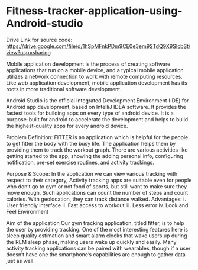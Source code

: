 # Fitness-tracker-application-using-Android-studio

Drive Link for source code: https://drive.google.com/file/d/1hSpMFnkPDm9CE0e3em9STdQ9X9SIcbSt/view?usp=sharing

Mobile application development is the process of creating software applications that run on a mobile device, and a typical mobile application utilizes a network connection to work with remote computing resources. Like web application development, mobile application development has its roots in more traditional software development.

Android Studio is the official Integrated Development Environment (IDE) for Android app development, based on IntelliJ IDEA software. It provides the fastest tools for building apps on every type of android device. It is a purpose-built for android to accelerate the development and helps to build the highest-quality apps for every android device.

Problem Definition: 
FITTER is an application which is helpful for the people to get fitter the body with the busy life. The application helps them by providing them to track the workout graph. There are various activities like getting started to the app, showing the adding personal info, configuring notification,
pre-set exercise routines, and activity trackings.

Purpose & Scope:
In the application we can view various tracking with respect to their category, Activity tracking apps are suitable even for people who don’t go to gym or not fond of sports, but still want to make sure they move enough. Such applications can count the number of steps and count calories. With geolocation, they can track distance walked.
Advantages:
i. User friendly interface
ii. Fast access to workout
iii. Less error
iv. Look and Feel Environment

Aim of the application
Our gym tracking application, titled fitter, is to help the user by providing tracking. One of the most interesting features here is sleep quality estimation and smart alarm clocks that wake users up during the REM sleep phase, making users wake up quickly and easily. Many activity tracking applications can be paired with wearables, though if a user doesn’t have one the smartphone’s capabilities are enough to gather data just as well.
